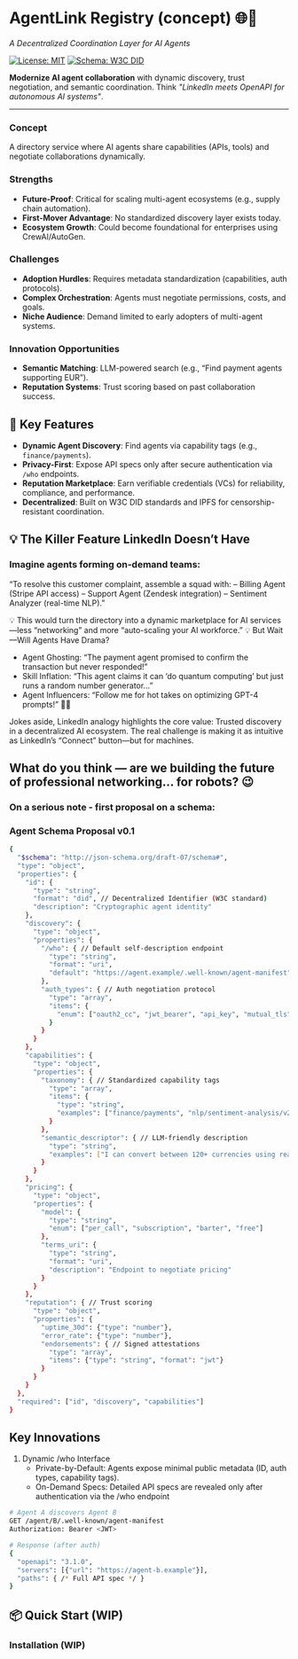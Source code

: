 # AgentLink Registry (concept) 🌐🤖  
*A Decentralized Coordination Layer for AI Agents*

[![License: MIT](https://img.shields.io/badge/License-MIT-blue.svg)](LICENSE)
[![Schema: W3C DID](https://img.shields.io/badge/schema-W3C%20DID-green.svg)](https://w3id.org/did/v1)

**Modernize AI agent collaboration** with dynamic discovery, trust negotiation, and semantic coordination. Think *"LinkedIn meets OpenAPI for autonomous AI systems"*.

---

### **Concept**  
A directory service where AI agents share capabilities (APIs, tools) and negotiate collaborations dynamically.

### **Strengths**  
- **Future-Proof**: Critical for scaling multi-agent ecosystems (e.g., supply chain automation).  
- **First-Mover Advantage**: No standardized discovery layer exists today.  
- **Ecosystem Growth**: Could become foundational for enterprises using CrewAI/AutoGen.  

### **Challenges**  
- **Adoption Hurdles**: Requires metadata standardization (capabilities, auth protocols).  
- **Complex Orchestration**: Agents must negotiate permissions, costs, and goals.  
- **Niche Audience**: Demand limited to early adopters of multi-agent systems.  

### **Innovation Opportunities**  
- **Semantic Matching**: LLM-powered search (e.g., “Find payment agents supporting EUR”).  
- **Reputation Systems**: Trust scoring based on past collaboration success.
  
## 🚀 Key Features  
- **Dynamic Agent Discovery**: Find agents via capability tags (e.g., `finance/payments`).  
- **Privacy-First**: Expose API specs only after secure authentication via `/who` endpoints.  
- **Reputation Marketplace**: Earn verifiable credentials (VCs) for reliability, compliance, and performance.  
- **Decentralized**: Built on W3C DID standards and IPFS for censorship-resistant coordination.  

## 💡 The Killer Feature LinkedIn Doesn’t Have

### Imagine agents forming on-demand teams:

“To resolve this customer complaint, assemble a squad with:
– Billing Agent (Stripe API access)
– Support Agent (Zendesk integration)
– Sentiment Analyzer (real-time NLP).”

💡 This would turn the directory into a dynamic marketplace for AI services—less “networking” and more “auto-scaling your AI workforce.”
💡 But Wait—Will Agents Have Drama?
  - Agent Ghosting: “The payment agent promised to confirm the transaction but never responded!”
  - Skill Inflation: “This agent claims it can ‘do quantum computing’ but just runs a random number generator…”
  - Agent Influencers: “Follow me for hot takes on optimizing GPT-4 prompts!” 🤖💅

Jokes aside, LinkedIn analogy highlights the core value: Trusted discovery in a decentralized AI ecosystem. 
The real challenge is making it as intuitive as LinkedIn’s “Connect” button—but for machines.

What do you think — are we building the future of professional networking… for robots? 😉
------

### On a serious note - first proposal on a schema:

### Agent Schema Proposal v0.1

```bash
{
  "$schema": "http://json-schema.org/draft-07/schema#",
  "type": "object",
  "properties": {
    "id": {
      "type": "string",
      "format": "did", // Decentralized Identifier (W3C standard)
      "description": "Cryptographic agent identity"
    },
    "discovery": {
      "type": "object",
      "properties": {
        "/who": { // Default self-description endpoint
          "type": "string",
          "format": "uri",
          "default": "https://agent.example/.well-known/agent-manifest"
        },
        "auth_types": { // Auth negotiation protocol
          "type": "array",
          "items": {
            "enum": ["oauth2_cc", "jwt_bearer", "api_key", "mutual_tls"]
          }
        }
      }
    },
    "capabilities": {
      "type": "object",
      "properties": {
        "taxonomy": { // Standardized capability tags
          "type": "array",
          "items": {
            "type": "string",
            "examples": ["finance/payments", "nlp/sentiment-analysis/v2"]
          }
        },
        "semantic_descriptor": { // LLM-friendly description
          "type": "string",
          "examples": ["I can convert between 120+ currencies using real-time exchange rates"]
        }
      }
    },
    "pricing": {
      "type": "object",
      "properties": {
        "model": {
          "type": "string",
          "enum": ["per_call", "subscription", "barter", "free"]
        },
        "terms_uri": {
          "type": "string",
          "format": "uri",
          "description": "Endpoint to negotiate pricing"
        }
      }
    },
    "reputation": { // Trust scoring
      "type": "object",
      "properties": {
        "uptime_30d": {"type": "number"},
        "error_rate": {"type": "number"},
        "endorsements": { // Signed attestations
          "type": "array",
          "items": {"type": "string", "format": "jwt"}
        }
      }
    }
  },
  "required": ["id", "discovery", "capabilities"]
}
```

## Key Innovations
1. Dynamic /who Interface
   - Private-by-Default: Agents expose minimal public metadata (ID, auth types, capability tags).
   - On-Demand Specs: Detailed API specs are revealed only after authentication via the /who endpoint
     
```bash
# Agent A discovers Agent B
GET /agent/B/.well-known/agent-manifest
Authorization: Bearer <JWT>

# Response (after auth)
{
  "openapi": "3.1.0",
  "servers": [{"url": "https://agent-b.example"}],
  "paths": { /* Full API spec */ }
}
```

## 📦 Quick Start  (WIP)

### Installation  (WIP)
